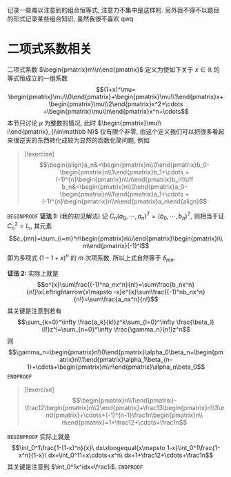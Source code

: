 记录一些难以注意到的组合恒等式, 注意力不集中是这样的. 另外我不得不以题目的形式记录某些组合知识, 虽然我很不喜欢 qwq
# 二项式系数相关

二项式系数 $\begin{pmatrix}m\\n\end{pmatrix}$ 定义为使如下关于 $x\in\mathbb R$ 的等式恒成立的一组系数
$$(1+x)^\mu=
\begin{pmatrix}\mu\\0\end{pmatrix}+\begin{pmatrix}\mu\\1\end{pmatrix}x+\begin{pmatrix}\mu\\2\end{pmatrix}x^2+\cdots +\begin{pmatrix}\mu\\n\end{pmatrix}x^n+\cdots$$
本节只讨论 $\mu$ 为整数的情况, 此时 $\begin{pmatrix}\mu\\ i\end{pmatrix}_{i\in\mathbb N}$ 仅有限个非零, 由这个定义我们可以把很多看起来很逆天的东西转化成较为显然的函数化简问题, 例如

> [!exercise]
> $$\begin{align}a_n&=\begin{pmatrix}n\\0\end{pmatrix}b_0-\begin{pmatrix}n\\1\end{pmatrix}b_1+\cdots +(-1)^{n}\begin{pmatrix}n\\n\end{pmatrix}b_n\\\iff b_n&=\begin{pmatrix}n\\0\end{pmatrix}a_0-\begin{pmatrix}n\\1\end{pmatrix}a_1+\cdots +(-1)^{n}\begin{pmatrix}n\\n\end{pmatrix}a_n\end{align}$$

`BEGINPROOF`
**证法 1:** (我的初见解法)
记 $C_n(a_0,\cdots,a_n)^T=(b_0,\cdots,b_n)^T$, 则相当于证 $C_n^2=I_n$, 其元素
$$c_{mn}=\sum_{i=m}^n\begin{pmatrix}n\\i\end{pmatrix}\begin{pmatrix}i\\ m\end{pmatrix}(-1)^i$$
即为多项式 $(1-1+x)^n$ 的 $m$ 次项系数, 所以上式自然等于 $\delta_{mn}$.

**证法 2:** 
实际上就是
$$e^{x}\sum\frac{(-1)^na_nx^n}{n!}=\sum\frac{b_nx^n}{n!}\xLeftrightarrow{x\mapsto -x}e^{x}\sum\frac{(-1)^nb_nx^n}{n!}=\sum\frac{a_nx^n}{n!}$$
其关键是注意到若有
$$\sum_{k=0}^\infty \frac{a_k}{k!}z^k\sum_{l=0}^\infty \frac{\beta_l}{l!}z^l=\sum_{n=0}^\infty \frac{\gamma_n}{n!}z^n$$
则
$$\gamma_n=\begin{pmatrix}n\\0\end{pmatrix}\alpha_0\beta_n+\begin{pmatrix}n\\1\end{pmatrix}\alpha_1\beta_{n-1}+\cdots+\begin{pmatrix}n\\n\end{pmatrix}\alpha_n\beta_0$$
`ENDPROOF`


> [!exercise]
> $$\begin{pmatrix}n\\1\end{pmatrix}-\frac12\begin{pmatrix}n\\2\end{pmatrix}+\frac13\begin{pmatrix}n\\3\end{pmatrix}+\cdots+(-1)^{n-1}\frac1n\begin{pmatrix}n\\ n\end{pmatrix}=1+\frac12+\cdots+\frac1n$$

`BEGINPROOF`
实际上就是
$$\int_0^1\frac{1-(1-x)^n}{x}\ dx\xlongequal{x\mapsto 1-x}\int_0^1\frac{1-x^n}{1-x}\ dx=\int_0^11+x\cdots+x^n\ dx=1+\frac12+\cdots+\frac1n$$
其关键是注意到 $\int_0^1x^idx=\frac1i$.
`ENDPROOF`
